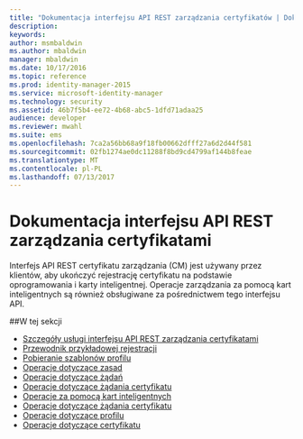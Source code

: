 ```yaml
---
title: "Dokumentacja interfejsu API REST zarządzania certyfikatów | Dokumentacja firmy Microsoft"
description: 
keywords: 
author: msmbaldwin
ms.author: mbaldwin
manager: mbaldwin
ms.date: 10/17/2016
ms.topic: reference
ms.prod: identity-manager-2015
ms.service: microsoft-identity-manager
ms.technology: security
ms.assetid: 46b7f5b4-ee72-4b68-abc5-1dfd71adaa25
audience: developer
ms.reviewer: mwahl
ms.suite: ems
ms.openlocfilehash: 7ca2a56bb68a9f18fb00662dfff27a6d2d44f581
ms.sourcegitcommit: 02fb1274ae0dc11288f8bd9cd4799af144b8feae
ms.translationtype: MT
ms.contentlocale: pl-PL
ms.lasthandoff: 07/13/2017
---
```

# <a name="certificate-management-rest-api-reference"></a>Dokumentacja interfejsu API REST zarządzania certyfikatami
Interfejs API REST certyfikatu zarządzania (CM) jest używany przez klientów, aby ukończyć rejestrację certyfikatu na podstawie oprogramowania i karty inteligentnej. Operacje zarządzania za pomocą kart inteligentnych są również obsługiwane za pośrednictwem tego interfejsu API.

##<a name="in-this-section"></a>W tej sekcji

- [Szczegóły usługi interfejsu API REST zarządzania certyfikatami](certificate-management-rest-api-service-details.md)
- [Przewodnik przykładowej rejestracji](sample-enrollment-walkthrough.md)
- [Pobieranie szablonów profilu](get-profile-templates.md)
- [Operacje dotyczące zasad](policy-operations.md)
- [Operacje dotyczące żądań](request-operations.md)
- [Operacje dotyczące żądania certyfikatu](certificate-request-operations.md)
- [Operacje za pomocą kart inteligentnych](smartcard-operations.md)
- [Operacje dotyczące żądania certyfikatu](certificate-request-operations.md)
- [Operacje dotyczące profilu](profile-operations.md)
- [Operacje dotyczące certyfikatu](certificate-operations.md)
